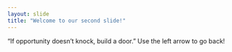 ```yaml
---
layout: slide
title: "Welcome to our second slide!"
---
```

“If opportunity doesn’t knock, build a door.”
Use the left arrow to go back!

